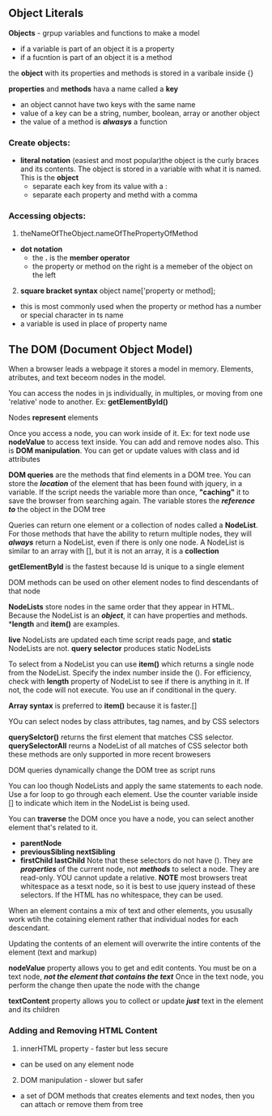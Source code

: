 ## Object Literals
**Objects** - grpup variables and functions to make a model
 - if a variable is part of an object it is a property
 - if a fucntion is part of an object it is a method

 the **object** with its properties and methods is stored in a varibale inside {}
 
 **properties** and **methods** hava a name called a **key**
 - an object cannot have two keys with the same name
 - value of a key can be a string, number, boolean, array or another object
 - the value of a method is ***alwasys*** a function

 ### Create objects:
 -  **literal notation** (easiest and most popular)the object is the curly braces and its contents. The object is stored in a variable with what it is named. This is the **object**
    - separate each key from its value with a :
    - separate each property and methd with a comma

### Accessing objects:
1. theNameOfTheObject.nameOfThePropertyOfMethod
- **dot notation**
  - the **.** is the **member operator** 
  - the property or method on the right is a memeber of the object on the left
2. **square bracket syntax** object name['property or method];
  - this is most commonly used when the property or method has a number or special character in ts name
  - a variable is used in place of property name

  ## The DOM (Document Object Model)
 When a browser leads a webpage it stores a model in memory. Elements, atributes, and text beceom nodes in the model. 

 You can access the nodes in js individually, in multiples, or moving from one 'relative' node to another. Ex: **getElementById()**

 Nodes **represent** elements

 Once you access a node, you can work inside of it. Ex: for text node use **nodeValue** to access text inside. You can add and remove nodes also. This is **DOM manipulation**. You can get or update values with class and id attributes

 **DOM queries** are the methods that find elements in a DOM tree. You can store the ***location*** of the element that has been found with jquery, in a variable. If the script needs the variable more than once, **"caching"** it to save the browser from searching again. The variable stores the ***reference to*** the object in the DOM tree

 Queries can return one element or a collection of nodes called a **NodeList**. For those methods that have the ability to return multiple nodes, they will ***always*** return a NodeList, even if there is only one node. 
 A NodeList is similar to an array with [], but it is not an array, it is a **collection**

 **getElementById** is the fastest because Id is unique to a single element

 DOM methods can be used on other element nodes to find descendants of that node

**NodeLists** store nodes in the same order that they appear in HTML. Because the NodeList is an ***object***, it can have properties and methods. ***length** and **item()** are examples.

**live** NodeLists are updated each time script reads page, and **static** NodeLists are not. **query selector** produces static NodeLists

To select from a NodeList you can use **item()** which returns a single node from the NodeList. Specify the index number inside the (). For efficiency, check with **length** property of NodeList to see if there is anything in it. If not, the code will not execute. You use an if conditional in the query.

**Array syntax** is preferred to **item()** because it is faster.[]

YOu can select nodes by class attributes, tag names, and by CSS selectors

**querySelctor()** returns the first element that  matches CSS selector.
**querySelectorAll** reurns a NodeList of all matches of CSS selector
both these methods are only supported in more recent browesers

DOM queries dynamically change the DOM tree as script runs

You can loo though NodeLists and apply the same statements to each node. Use a for loop to go through each element. Use the counter variable inside [] to indicate which item in the NodeList is being used.

You can **traverse** the DOM once you have a node, you can select another element that's related to it.
- **parentNode**
- **previousSibling nextSibling**
- **firstChild lastChild**
Note that these selectors do not have (). They are ***properties*** of the current node, not ***methods*** to select a node. They are read-only. YOU cannot update a relative. **NOTE** most browsers treat whitespace as a tesxt node, so it is best to use jquery instead of these selectors. If the HTML has no whitespace, they can be used.

When an element contains a mix of text and other elements, you ususally work wtih the cotaining element rather that individual nodes for each descendant.

Updating the contents of an element will overwrite the intire contents of the element (text and markup)

**nodeValue** property allows you to get and edit contents. You must be on a text node, ***not the element that contains the text***
Once in the text node, you perform the change then upate the node with the change

**textContent** property allows you to collect or update ***just*** text in the element and its children

### Adding and Removing HTML Content
1. innerHTML property - faster but less secure
 - can be used on any element node
2. DOM manipulation - slower but safer
 - a set of DOM methods that creates elements and text nodes, then you can attach or remove them from tree

